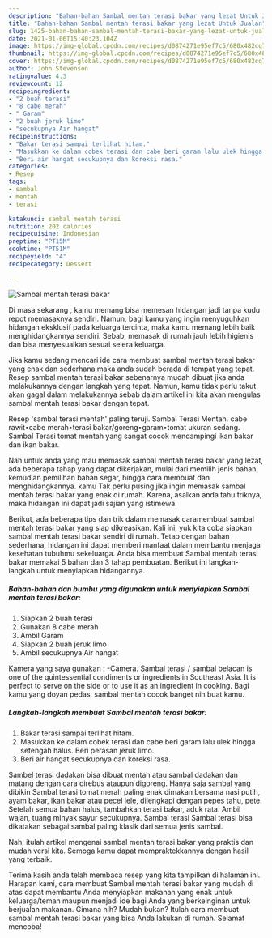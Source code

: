 ```yaml
---
description: "Bahan-bahan Sambal mentah terasi bakar yang lezat Untuk Jualan"
title: "Bahan-bahan Sambal mentah terasi bakar yang lezat Untuk Jualan"
slug: 1425-bahan-bahan-sambal-mentah-terasi-bakar-yang-lezat-untuk-jualan
date: 2021-01-06T15:40:23.104Z
image: https://img-global.cpcdn.com/recipes/d0874271e95ef7c5/680x482cq70/sambal-mentah-terasi-bakar-foto-resep-utama.jpg
thumbnail: https://img-global.cpcdn.com/recipes/d0874271e95ef7c5/680x482cq70/sambal-mentah-terasi-bakar-foto-resep-utama.jpg
cover: https://img-global.cpcdn.com/recipes/d0874271e95ef7c5/680x482cq70/sambal-mentah-terasi-bakar-foto-resep-utama.jpg
author: John Stevenson
ratingvalue: 4.3
reviewcount: 12
recipeingredient:
- "2 buah terasi"
- "8 cabe merah"
- " Garam"
- "2 buah jeruk limo"
- "secukupnya Air hangat"
recipeinstructions:
- "Bakar terasi sampai terlihat hitam."
- "Masukkan ke dalam cobek terasi dan cabe beri garam lalu ulek hingga setengah halus. Beri perasan jeruk limo."
- "Beri air hangat secukupnya dan koreksi rasa."
categories:
- Resep
tags:
- sambal
- mentah
- terasi

katakunci: sambal mentah terasi 
nutrition: 202 calories
recipecuisine: Indonesian
preptime: "PT15M"
cooktime: "PT51M"
recipeyield: "4"
recipecategory: Dessert

---
```



![Sambal mentah terasi bakar](https://img-global.cpcdn.com/recipes/d0874271e95ef7c5/680x482cq70/sambal-mentah-terasi-bakar-foto-resep-utama.jpg)

Di masa  sekarang , kamu memang bisa memesan hidangan jadi tanpa kudu repot memasaknya sendiri. Namun, bagi kamu yang ingin menyuguhkan hidangan eksklusif pada keluarga tercinta, maka kamu memang lebih baik menghidangkannya sendiri. Sebab, memasak di rumah jauh lebih higienis dan bisa menyesuaikan sesuai selera keluarga.

Jika kamu sedang mencari ide cara membuat sambal mentah terasi bakar yang enak dan sederhana,maka anda sudah berada di tempat yang tepat. Resep sambal mentah terasi bakar  sebenarnya mudah dibuat jika anda melakukannya dengan langkah yang tepat. Namun, kamu tidak perlu takut akan gagal dalam melakukannya 
sebab dalam artikel ini kita akan mengulas sambal mentah terasi bakar dengan tepat.  

Resep &#39;sambal terasi mentah&#39; paling teruji. Sambal Terasi Mentah. cabe rawit•cabe merah•terasi bakar/goreng•garam•tomat ukuran sedang. Sambal Terasi tomat mentah yang sangat cocok mendampingi ikan bakar dan ikan bakar.

Nah untuk anda yang mau memasak sambal mentah terasi bakar yang lezat, ada beberapa tahap yang dapat dikerjakan, mulai dari memilih jenis bahan, kemudian pemilihan bahan segar, hingga cara membuat dan menghidangkannya. kamu Tak perlu pusing jika ingin memasak sambal mentah terasi bakar yang enak di rumah. Karena, asalkan anda  tahu triknya, maka hidangan ini dapat jadi sajian yang istimewa.

Berikut, ada beberapa tips dan trik dalam memasak caramembuat sambal mentah terasi bakar yang siap dikreasikan. Kali ini, yuk kita coba siapkan sambal mentah terasi bakar sendiri di rumah. Tetap dengan bahan sederhana, hidangan ini dapat memberi manfaat dalam membantu menjaga kesehatan tubuhmu sekeluarga. Anda bisa membuat Sambal mentah terasi bakar memakai 5 bahan dan 3 tahap pembuatan. Berikut ini langkah-langkah untuk menyiapkan hidangannya.

<!--inarticleads1-->

##### Bahan-bahan dan bumbu yang digunakan untuk menyiapkan Sambal mentah terasi bakar:

1. Siapkan 2 buah terasi
1. Gunakan 8 cabe merah
1. Ambil  Garam
1. Siapkan 2 buah jeruk limo
1. Ambil secukupnya Air hangat


Kamera yang saya gunakan : -Camera. Sambal terasi / sambal belacan is one of the quintessential condiments or ingredients in Southeast Asia. It is perfect to serve on the side or to use it as an ingredient in cooking. Bagi kamu yang doyan pedas, sambal mentah cocok banget nih buat kamu. 

<!--inarticleads2-->

##### Langkah-langkah membuat Sambal mentah terasi bakar:

1. Bakar terasi sampai terlihat hitam.
1. Masukkan ke dalam cobek terasi dan cabe beri garam lalu ulek hingga setengah halus. Beri perasan jeruk limo.
1. Beri air hangat secukupnya dan koreksi rasa.


Sambel terasi dadakan bisa dibuat mentah atau sambal dadakan dan matang dengan cara direbus ataupun digoreng. Hanya saja sambal yang dibikin Sambal terasi tomat merah paling enak dimakan bersama nasi putih, ayam bakar, ikan bakar atau pecel lele, dilengkapi dengan pepes tahu, pete. Setelah semua bahan halus, tambahkan terasi bakar, aduk rata. Ambil wajan, tuang minyak sayur secukupnya. Sambal terasi Sambal terasi bisa dikatakan sebagai sambal paling klasik dari semua jenis sambal. 

Nah, itulah artikel mengenai  sambal mentah terasi bakar  yang praktis dan mudah versi kita. Semoga kamu dapat mempraktekkannya dengan hasil yang terbaik. 

Terima kasih anda telah membaca resep yang kita tampilkan di halaman ini. Harapan kami, cara membuat  Sambal mentah terasi bakar yang mudah di atas dapat membantu Anda menyiapkan makanan yang enak untuk keluarga/teman maupun menjadi ide bagi Anda yang berkeinginan untuk berjualan makanan. Gimana nih? Mudah bukan? Itulah cara membuat sambal mentah terasi bakar yang bisa Anda lakukan di rumah. Selamat mencoba!

